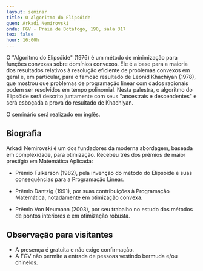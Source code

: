 ```yaml
---
layout: seminar
title: O Algoritmo do Elipsóide
quem: Arkadi Nemirovski 
onde: FGV - Praia de Botafogo, 190, sala 317
tex: false
hour: 16:00h
---
```


O "Algoritmo do Elipsóide" (1976) é um método de minimização para
funções convexas sobre domínios convexos.  Ele é a base para a maioria
dos resultados relativos à resolução eficiente de problemas convexos
em geral e, em particular, para o famoso resultado de Leonid Khachiyan
(1978), que mostrou que problemas de programação linear com dados
racionais podem ser resolvidos em tempo polinomial.  Nesta palestra, o
algoritmo do Elipsóide será descrito juntamente com seus "ancestrais e
descendentes" e será esboçada a prova do resultado de Khachiyan.

O seminário será realizado em inglês.

## Biografia

Arkadi Nemirovski é um dos fundadores da moderna abordagem, baseada em
complexidade, para otimização. Recebeu três dos prêmios de maior
prestígio em Matemática Aplicada:

- Prêmio Fulkerson (1982), pela invenção do método do Elipsóide e suas
  consequências para a Programação Linear.

- Prêmio Dantzig (1991), por suas contribuições à Programação
  Matemática, notadamente em otimização convexa.

- Prêmio Von Neumann (2003), por seu trabalho no estudo dos métodos de
  pontos interiores e em otimização robusta.


## Observação para visitantes

- A presença é gratuita e não exige confirmação.
- A FGV não permite a entrada de pessoas vestindo bermuda e/ou
  chinelos.
